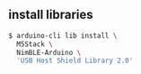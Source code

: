 ## install libraries

```bash
$ arduino-cli lib install \
  M5Stack \
  NimBLE-Arduino \
  'USB Host Shield Library 2.0'
```

